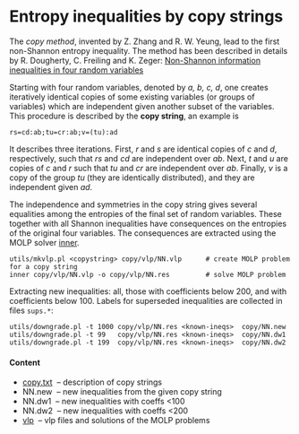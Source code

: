 Entropy inequalities by copy strings
=====================================

The *copy method*, invented by Z. Zhang and R. W. Yeung, lead to the first
non-Shannon entropy inequality. The method has been described in details by
R. Dougherty, C. Freiling and K. Zeger:
[Non-Shannon information inequalities in four random variables](http://arxiv.org/pdf/1104.3602v1)

Starting with four random variables, denoted by *a, b, c, d*, one creates
iteratively identical copies of some existing variables (or groups of variables)
which are independent given another subset of the variables. This procedure
is described by the **copy string**, an example is

    rs=cd:ab;tu=cr:ab;v=(tu):ad

It describes three iterations. First, *r* and *s* are identical copies of *c*
and *d*, respectively, such that *rs* and *cd* are independent over *ab*. Next,
*t* and *u* are copies of *c* and *r* such that *tu* and *cr* are independent
over *ab*. Finally, *v* is a copy of the group *tu* (they are identically 
distributed), and they are independent given *ad*.

The independence and symmetries in the copy string gives several equalities
among the entropies of the final set of random variables. These together with
all Shannon inequalities have consequences on the entropies of the original
four variables. The consequences are extracted using the MOLP solver 
[inner](https://github.com/lcsirmaz/inner).

    utils/mkvlp.pl <copystring> copy/vlp/NN.vlp      # create MOLP problem for a copy string
    inner copy/vlp/NN.vlp -o copy/vlp/NN.res         # solve MOLP problem

Extracting new inequalities: all, those with coefficients below 200, and with
coefficients below 100. Labels for superseded inequalities are collected in
files `sups.*`:

    utils/downgrade.pl -t 1000 copy/vlp/NN.res <known-ineqs>  copy/NN.new
    utils/downgrade.pl -t 99   copy/vlp/NN.res <known-ineqs>  copy/NN.dw1
    utils/downgrade.pl -t 199  copy/vlp/NN.res <known-ineqs>  copy/NN.dw2

#### Content

* [copy.txt](copy.txt) &nbsp;&ndash; description of copy strings
* NN.new &nbsp;&ndash; new inequalities from the given copy string
* NN.dw1 &nbsp;&ndash; new inequalities with coeffs <100
* NN.dw2 &nbsp;&ndash; new inequalities with coeffs <200
* [vlp](vlp) &nbsp;&ndash; vlp files and solutions of the MOLP problems

